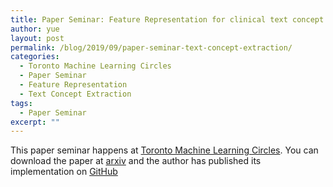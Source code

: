 ```yaml
---
title: Paper Seminar: Feature Representation for clinical text concept extraction
author: yue
layout: post
permalink: /blog/2019/09/paper-seminar-text-concept-extraction/
categories:
  - Toronto Machine Learning Circles
  - Paper Seminar
  - Feature Representation
  - Text Concept Extraction
tags:
  - Paper Seminar
excerpt: ""
---
```



This paper seminar happens at [Toronto Machine Learning Circles][1]. You can download the paper at [arxiv](https://arxiv.org/pdf/1811.00070.pdf) and the author has published its implementation on [GitHub](https://github.com/yifengtao/roamresearch)







 [1]: https://www.meetup.com/Toronto-Machine-Learning-Book-Club/events/264572510/
 [2]: http://en.wikipedia.org/wiki/Markdown
 [3]: http://johnmacfarlane.net/pandoc/
 [4]: http://johnmacfarlane.net/pandoc/demo/example9/templates.html
 [5]: http://macromates.com/
 [6]: https://wiki.gnome.org/Apps/Gedit
 [7]: https://wiki.gnome.org/Apps/Gedit/LaTeXPlugin
 [8]: http://rmarkdown.rstudio.com/
 [9]: http://www.yaml.org/
 [10]: http://rstudio.com
 [11]: https://help.github.com/articles/markdown-basics/
 [12]: http://blog.rstudio.org/2014/08/01/the-r-markdown-cheat-sheet/
 [13]: http://svmiller.com/rmarkdown-example.pdf
